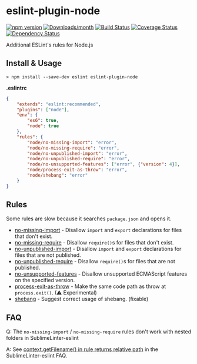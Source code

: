 # eslint-plugin-node

[![npm version](https://img.shields.io/npm/v/eslint-plugin-node.svg)](https://www.npmjs.com/package/eslint-plugin-node)
[![Downloads/month](https://img.shields.io/npm/dm/eslint-plugin-node.svg)](https://www.npmjs.com/package/eslint-plugin-node)
[![Build Status](https://travis-ci.org/mysticatea/eslint-plugin-node.svg?branch=master)](https://travis-ci.org/mysticatea/eslint-plugin-node)
[![Coverage Status](https://coveralls.io/repos/mysticatea/eslint-plugin-node/badge.svg?branch=master)](https://coveralls.io/r/mysticatea/eslint-plugin-node?branch=master)
[![Dependency Status](https://david-dm.org/mysticatea/eslint-plugin-node.svg)](https://david-dm.org/mysticatea/eslint-plugin-node)

Additional ESLint's rules for Node.js

## Install & Usage

```
> npm install --save-dev eslint eslint-plugin-node
```

**.eslintrc**

```json
{
    "extends": "eslint:recommended",
    "plugins": ["node"],
    "env": {
        "es6": true,
        "node": true
    },
    "rules": {
        "node/no-missing-import": "error",
        "node/no-missing-require": "error",
        "node/no-unpublished-import": "error",
        "node/no-unpublished-require": "error",
        "node/no-unsupported-features": ["error", {"version": 4}],
        "node/process-exit-as-throw": "error",
        "node/shebang": "error"
    }
}
```

## Rules

Some rules are slow because it searches `package.json` and opens it.

- [no-missing-import](docs/rules/no-missing-import.md) - Disallow `import` and `export` declarations for files that don't exist.
- [no-missing-require](docs/rules/no-missing-require.md) - Disallow `require()`s for files that don't exist.
- [no-unpublished-import](docs/rules/no-unpublished-import.md) - Disallow `import` and `export` declarations for files that are not published.
- [no-unpublished-require](docs/rules/no-unpublished-require.md) - Disallow `require()`s for files that are not published.
- [no-unsupported-features](docs/rules/no-unsupported-features.md) - Disallow unsupported ECMAScript features on the specified version.
- [process-exit-as-throw](docs/rules/process-exit-as-throw.md) - Make the same code path as throw at `process.exit()`. (⚠ Experimental)
- [shebang](docs/rules/shebang.md) - Suggest correct usage of shebang. (fixable)

## FAQ

Q: The `no-missing-import` / `no-missing-require` rules don't work with nested folders in SublimeLinter-eslint

A: See [context.getFilename() in rule returns relative path](https://github.com/roadhump/SublimeLinter-eslint#contextgetfilename-in-rule-returns-relative-path) in the SublimeLinter-eslint FAQ.
